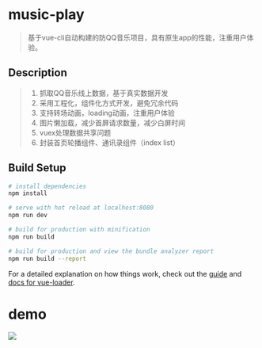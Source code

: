# music-play

> 基于vue-cli自动构建的防QQ音乐项目，具有原生app的性能，注重用户体验。

## Description

> 1. 抓取QQ音乐线上数据，基于真实数据开发
> 1. 采用工程化，组件化方式开发，避免冗余代码
> 1. 支持转场动画，loading动画，注重用户体验
> 1. 图片懒加载，减少首屏请求数量，减少白屏时间
> 1. vuex处理数据共享问题
> 1. 封装首页轮播组件、通讯录组件（index list）

## Build Setup

``` bash
# install dependencies
npm install

# serve with hot reload at localhost:8080
npm run dev

# build for production with minification
npm run build

# build for production and view the bundle analyzer report
npm run build --report
```

For a detailed explanation on how things work, check out the [guide](http://vuejs-templates.github.io/webpack/) and [docs for vue-loader](http://vuejs.github.io/vue-loader).

# demo
![](demo.gif)